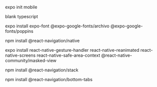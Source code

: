 expo init mobile

blank typescript

expo install expo-font @expo-google-fonts/archivo @expo-google-fonts/poppins

npm install @react-navigation/native

expo install react-native-gesture-handler react-native-reanimated react-native-screens react-native-safe-area-context @react-native-community/masked-view

npm install @react-navigation/stack

npm install @react-navigation/bottom-tabs